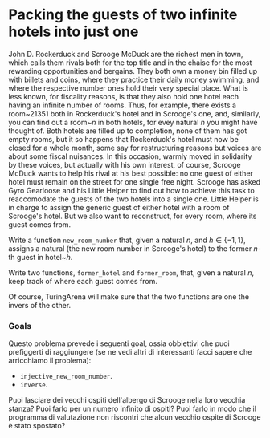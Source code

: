# Packing the guests of two infinite hotels into just one

John D. Rockerduck and Scrooge McDuck are the richest men in town, which calls them rivals both for the top title and in the chaise for the most rewarding opportunities and bergains.
They both own a money bin filled up with billets and coins, where they practice their daily money swimming, and where the respective number ones hold their very special place.
What is less known, for fiscality reasons, is that they also hold one hotel each having an infinite number of rooms.
Thus, for example, there exists a room~$21351$ both in Rockerduck's hotel and in Scrooge's one, and, similarly, you can find out a room~$n$ in both hotels, for evey natural $n$ you might have thought of.
Both hotels are filled up to completion, none of them has got empty rooms, but it so happens that Rockerduck's hotel must now be closed for a whole month, some say for restructuring reasons but voices are about some fiscal nuisances.
In this occasion, warmly moved in solidarity by these voices, but actually with his own interest, of course, Scrooge McDuck wants to help his rival at his best possible: no one guest of either hotel must remain on the street for one single free night.
Scrooge has asked Gyro Gearloose and his Little Helper to find out how to achieve this task to reaccomodate the guests of the two hotels into a single one.
Little Helper is in charge to assign the generic guest of either hotel with a room of Scrooge's hotel. But we also want to reconstruct, for every room, where its guest comes from. 

Write a function `new_room_number` that, given a natural $n$, and $h\in \{-1,1\}$,
assigns a natural (the new room number in Scrooge's hotel) to the former $n$-th guest in hotel~$h$.

Write two functions,
`former_hotel` and `former_room`,
that, given a natural $n$, keep track of where each guest comes from.

Of course, TuringArena will make sure that the two functions are one the invers of the other.


### Goals 

Questo problema prevede i seguenti goal, ossia obbiettivi che puoi prefiggerti di raggiungere (se ne vedi altri di interessanti facci sapere che arricchiamo il problema):

- `injective_new_room_number`.
- `inverse`.

Puoi lasciare dei vecchi ospiti dell'albergo di Scrooge nella loro vecchia stanza? Puoi farlo per un numero infinito di ospiti? Puoi farlo in modo che il programma di valutazione non riscontri che alcun vecchio ospite di Scrooge è stato spostato?
